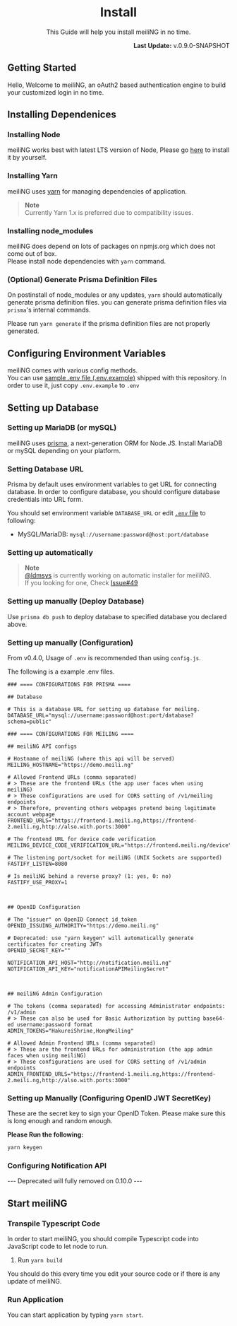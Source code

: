 <h1 align="center">Install</h1>
<p align="center">This Guide will help you install meiliNG in no time.</p>
<p align="right"><b>Last Update:</b> v.0.9.0-SNAPSHOT</p>

## Getting Started
Hello, Welcome to meiliNG, an oAuth2 based authentication engine to build your customized login in no time.

## Installing Dependenices
### Installing Node
meiliNG works best with latest LTS version of Node, Please go [here](https://nodejs.org/en/) to install it by yourself.

### Installing Yarn
meiliNG uses [yarn](https://yarnpkg.com) for managing dependencies of application.  

> **Note**  
> Currently Yarn 1.x is preferred due to compatibility issues. 

### Installing node_modules
meiliNG does depend on lots of packages on npmjs.org which does not come out of box.  
Please install node dependencies with `yarn` command.  

### (Optional) Generate Prisma Definition Files
On postinstall of node_modules or any updates, `yarn` should automatically generate prisma definition files. you can generate prisma definition files via `prisma`'s internal commands.  

Please run `yarn generate` if the prisma definition files are not properly generated.  

## Configuring Environment Variables
meiliNG comes with various config methods.  
You can use [sample .env file (.env.example)](/.env.example) shipped with this repository. In order to use it, just copy `.env.example` to `.env`

## Setting up Database

### Setting up MariaDB (or mySQL)
meiliNG uses [prisma](https://prisma.io), a next-generation ORM for Node.JS.
Install MariaDB or mySQL depending on your platform.

### Setting Database URL
Prisma by default uses environment variables to get URL for connecting database. In order to configure database, you should configure database credentials into URL form.  

You should set environment variable `DATABASE_URL` or edit [`.env` file](/.env) to following:
* MySQL/MariaDB: `mysql://username:password@host:port/database`

<!--
* PostgreSQL: `postgresql://username:password@host:port/database?schema=public`
* Microsoft SQL Server, mongoDB: Please refer to [Prisma: Getting Started with Microsoft SQL Server](https://www.prisma.io/docs/concepts/components/preview-features/sql-server/sql-server-start-from-scratch-typescript#connect-your-database)
-->

### Setting up automatically

> **Note**  
> [@ldmsys](https://github.com/ldmsys) is currently working on automatic installer for meiliNG.  
> If you looking for one, Check [Issue#49](https://github.com/meili-NG/meiliNG/issues/49)  

### Setting up manually (Deploy Database)
Use `prisma db push` to deploy database to specified database you declared above.

### Setting up manually (Configuration)
From v0.4.0, Usage of `.env` is recommended than using `config.js`.  

The following is a example .env files.

```env
### ==== CONFIGURATIONS FOR PRISMA ====

## Database

# This is a database URL for setting up database for meiling.
DATABASE_URL="mysql://username:password@host:port/database?schema=public"

### ==== CONFIGURATIONS FOR MEILING ==== 

## meiliNG API configs

# Hostname of meiliNG (where this api will be served)
MEILING_HOSTNAME="https://demo.meili.ng"

# Allowed Frontend URLs (comma separated)
# > These are the frontend URLs (the app user faces when using meiliNG)
# > These configurations are used for CORS setting of /v1/meiling endpoints
# > Therefore, preventing others webpages pretend being legitimate account webpage
FRONTEND_URLS="https://frontend-1.meili.ng,https://frontend-2.meili.ng,http://also.with.ports:3000"

# The frontend URL for device code verification
MEILING_DEVICE_CODE_VERIFICATION_URL="https://frontend.meili.ng/device"

# The listening port/socket for meiliNG (UNIX Sockets are supported)
FASTIFY_LISTEN=8080

# Is meiliNG behind a reverse proxy? (1: yes, 0: no)
FASTIFY_USE_PROXY=1



## OpenID Configuration

# The "issuer" on OpenID Connect id_token
OPENID_ISSUING_AUTHORITY="https://demo.meili.ng"

# Deprecated: use "yarn keygen" will automatically generate certificates for creating JWTs
OPENID_SECRET_KEY=""

NOTIFICATION_API_HOST="http://notification.meili.ng"
NOTIFICATION_API_KEY="notificationAPIMeilingSecret"



## meiliNG Admin Configuration

# The tokens (comma separated) for accessing Administrator endpoints: /v1/admin
# > These can also be used for Basic Authorization by putting base64-ed username:password format
ADMIN_TOKENS="HakureiShrine,HongMeiling"

# Allowed Admin Frontend URLs (comma separated)
# > These are the frontend URLs for administration (the app admin faces when using meiliNG)
# > These configurations are used for CORS setting of /v1/admin endpoints
ADMIN_FRONTEND_URLS="https://frontend-1.meili.ng,https://frontend-2.meili.ng,http://also.with.ports:3000"

```

### Setting up Manually (Configuring OpenID JWT SecretKey)
These are the secret key to sign your OpenID Token. Please make sure this is long enough and random enough.

**Please Run the following:**  
```bash
yarn keygen
```


### Configuring Notification API
--- Deprecated will fully removed on 0.10.0 ---

## Start meiliNG

### Transpile Typescript Code
In order to start meiliNG, you should compile Typescript code into JavaScript code to let node to run.  

1. Run `yarn build`

You should do this every time you edit your source code or if there is any update of meiliNG.

### Run Application
You can start application by typing `yarn start`.  

